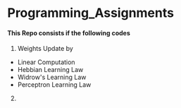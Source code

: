 # Programming_Assignments

#### This Repo consists if the following codes

1. Weights Update by 
  - Linear Computation
  - Hebbian Learning Law
  - Widrow's Learning Law
  - Perceptron Learning Law

2.
